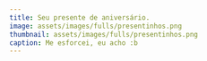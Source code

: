 ```yaml
---
title: Seu presente de aniversário.
image: assets/images/fulls/presentinhos.png
thumbnail: assets/images/fulls/presentinhos.png
caption: Me esforcei, eu acho :b
---
```

